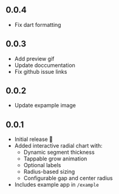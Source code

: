 ## 0.0.4

- Fix dart formatting

## 0.0.3

- Add preview gif
- Update doccumentation
- Fix github issue links

## 0.0.2

- Update expample image

## 0.0.1

- Initial release 🚀
- Added interactive radial chart with:
  - Dynamic segment thickness
  - Tappable grow animation
  - Optional labels
  - Radius-based sizing
  - Configurable gap and center radius
- Includes example app in `/example`